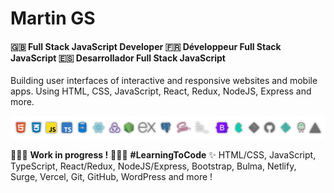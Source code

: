# Martin GS

#### 🇬🇧 Full Stack JavaScript Developer 🇫🇷 Développeur Full Stack JavaScript 🇪🇸 Desarrollador Full Stack JavaScript

Building user interfaces of interactive and responsive websites and mobile apps. Using HTML, CSS, JavaScript, React, Redux, NodeJS, Express and more.

![skills](https://github.com/Martin-GS/Martin-GS/blob/main/images/skills.png)

👷🏻‍♂️ __Work in progress !__ 👨🏻‍🎓 __#LearningToCode__ ✨ HTML/CSS, JavaScript, TypeScript, React/Redux, NodeJS/Express, Bootstrap, Bulma, Netlify, Surge, Vercel, Git, GitHub, WordPress and more !
